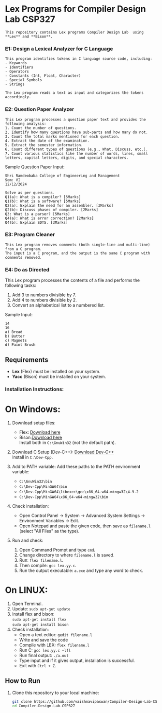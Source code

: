 # Lex Programs for Compiler Design Lab CSP327
```
This repository contains Lex programs Compiler Design Lab  using **Lex** and **Bison**.
```
### E1: Design a Lexical Analyzer for C Language
```
This program identifies tokens in C language source code, including:
- Keywords
- Identifiers
- Operators
- Constants (Int, Float, Character)
- Special Symbols
- Strings

The Lex program reads a text as input and categorizes the tokens accordingly.
```
### E2: Question Paper Analyzer
```
This Lex program processes a question paper text and provides the following analysis:
1. Count the number of questions.
2. Identify how many questions have sub-parts and how many do not.
3. Count the total marks mentioned for each question.
4. Extract the date of the examination.
5. Extract the semester information.
6. Count different types of questions (e.g., What, Discuss, etc.).
7. Count various statistics like the number of words, lines, small letters, capital letters, digits, and special characters.
```
Sample Question Paper Input:
```
Shri Ramdeobaba College of Engineering and Management
Sem: VI
12/12/2024

Solve as per questions.
Q1(a): What is a compiler? [5Marks]
Q1(b): What is a software? [5Marks]
Q2(a): Explain the need for an assembler. [3Marks]
Q2(b): Discuss phases of compiler. [2Marks]
Q3: What is a parser? [5Marks]
Q4(a): What is error correction? [2Marks]
Q4(b): Explain SDTS. [3Marks]
```

### E3: Program Cleaner
```
This Lex program removes comments (both single-line and multi-line) from a C program.
The input is a C program, and the output is the same C program with comments removed.
```
### E4: Do as Directed
This Lex program processes the contents of a file and performs the following tasks:
1. Add 3 to numbers divisible by 7.
2. Add 4 to numbers divisible by 2.
3. Convert an alphabetical list to a numbered list.
   
Sample Input:
```
14
16
a) Bread
b) Butter
c) Magnets
d) Paint Brush
```
## Requirements

- **Lex** (Flex) must be installed on your system.
- **Yacc** (Bison) must be installed on your system.

### Installation Instructions:

# On Windows:

1. Download setup files:
   - Flex: [Download here](http://gnuwin32.sourceforge.net/packages/flex.htm)
   - Bison:[Download here](http://gnuwin32.sourceforge.net/packages/bison.htm)  
   Install both in `C:\GnuWin32` (not the default path).

2. Download C Setup (Dev-C++):
   [Download Dev-C++](https://sourceforge.net/projects/orwelldevcpp/)  
   Install in `C:\Dev-Cpp`.

3. Add to PATH variable: 
   Add these paths to the PATH environment variable:  
   - `C:\GnuWin32\bin`  
   - `C:\Dev-Cpp\MinGW64\bin`  
   - `C:\Dev-Cpp\MinGW64\libexec\gcc\x86_64-w64-mingw32\4.9.2`  
   - `C:\Dev-Cpp\MinGW64\x86_64-w64-mingw32\bin`  

4. Check installation:
   - Open Control Panel → System → Advanced System Settings → Environment Variables → Edit.  
   - Open Notepad and paste the given code, then save as `filename.l` (select "All Files" as the type).

5. Run and check:
   1. Open Command Prompt and type `cmd`.  
   2. Change directory to where `filename.l` is saved.  
   3. Run: `flex filename.l`.  
   4. Then compile: `gcc lex.yy.c`.  
   5. Run the output executable: `a.exe` and type any word to check.

# On LINUX:
1. Open Terminal.
2. Update: 
   `sudo apt-get update`
3. Install flex and bison:  
   `sudo apt-get install flex`  
   `sudo apt-get install bison`
4. Check installation:
   - Open a text editor: `gedit filename.l`  
   - Write and save the code  
   - Compile with LEX: `flex filename.l`  
   - Run C: `gcc lex.yy.c –lfl`  
   - Run final output: `./a.out`  
   - Type input and if it gives output, installation is successful.  
   - Exit with `Ctrl + Z`.

## How to Run

1. Clone this repository to your local machine:
   ```bash
   git clone https://github.com/vaishnavipaswan/Compiler-Design-Lab-CSP327.git
   cd Compiler-Design-Lab-CSP327
   ```
